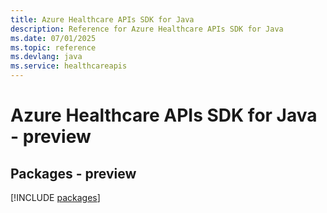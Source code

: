 ```yaml
---
title: Azure Healthcare APIs SDK for Java
description: Reference for Azure Healthcare APIs SDK for Java
ms.date: 07/01/2025
ms.topic: reference
ms.devlang: java
ms.service: healthcareapis
---
```

# Azure Healthcare APIs SDK for Java - preview
## Packages - preview
[!INCLUDE [packages](healthcare-apis-index.md)]
